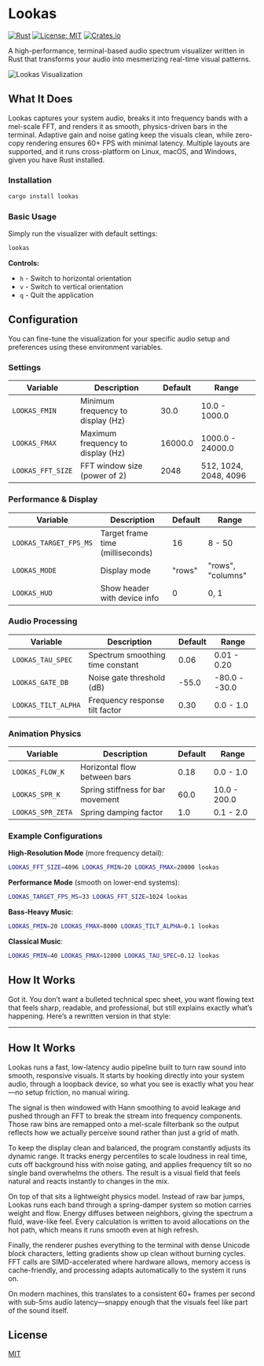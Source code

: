 # Lookas

[![Rust](https://img.shields.io/badge/rust-1.70+-orange.svg)](https://www.rust-lang.org)
[![License: MIT](https://img.shields.io/badge/License-MIT-yellow.svg)](https://opensource.org/licenses/MIT)
[![Crates.io](https://img.shields.io/crates/v/lookas.svg)](https://crates.io/crates/lookas)

A high-performance, terminal-based audio spectrum visualizer written in Rust that transforms your audio into mesmerizing real-time visual patterns.

![Lookas Visualization](https://github.com/user-attachments/assets/1190509f-400b-46cb-adbe-5ea93c186199)

## What It Does

Lookas captures your system audio, breaks it into frequency bands with a mel-scale FFT, and renders it as smooth, physics-driven bars in the terminal. Adaptive gain and noise gating keep the visuals clean, while zero-copy rendering ensures 60+ FPS with minimal latency. Multiple layouts are supported, and it runs cross-platform on Linux, macOS, and Windows, given you have Rust installed.

### Installation

```bash
cargo install lookas
```

### Basic Usage

Simply run the visualizer with default settings:

```bash
lookas
```

**Controls:**

- `h` - Switch to horizontal orientation
- `v` - Switch to vertical orientation
- `q` - Quit the application

## Configuration

You can fine-tune the visualization for your specific audio setup and preferences using these environment variables.

### Settings

| Variable          | Description                       | Default | Range                 |
| ----------------- | --------------------------------- | ------- | --------------------- |
| `LOOKAS_FMIN`     | Minimum frequency to display (Hz) | 30.0    | 10.0 - 1000.0         |
| `LOOKAS_FMAX`     | Maximum frequency to display (Hz) | 16000.0 | 1000.0 - 24000.0      |
| `LOOKAS_FFT_SIZE` | FFT window size (power of 2)      | 2048    | 512, 1024, 2048, 4096 |

### Performance & Display

| Variable               | Description                      | Default | Range             |
| ---------------------- | -------------------------------- | ------- | ----------------- |
| `LOOKAS_TARGET_FPS_MS` | Target frame time (milliseconds) | 16      | 8 - 50            |
| `LOOKAS_MODE`          | Display mode                     | "rows"  | "rows", "columns" |
| `LOOKAS_HUD`           | Show header with device info     | 0       | 0, 1              |

### Audio Processing

| Variable            | Description                      | Default | Range         |
| ------------------- | -------------------------------- | ------- | ------------- |
| `LOOKAS_TAU_SPEC`   | Spectrum smoothing time constant | 0.06    | 0.01 - 0.20   |
| `LOOKAS_GATE_DB`    | Noise gate threshold (dB)        | -55.0   | -80.0 - -30.0 |
| `LOOKAS_TILT_ALPHA` | Frequency response tilt factor   | 0.30    | 0.0 - 1.0     |

### Animation Physics

| Variable          | Description                       | Default | Range        |
| ----------------- | --------------------------------- | ------- | ------------ |
| `LOOKAS_FLOW_K`   | Horizontal flow between bars      | 0.18    | 0.0 - 1.0    |
| `LOOKAS_SPR_K`    | Spring stiffness for bar movement | 60.0    | 10.0 - 200.0 |
| `LOOKAS_SPR_ZETA` | Spring damping factor             | 1.0     | 0.1 - 2.0    |

### Example Configurations

**High-Resolution Mode** (more frequency detail):

```bash
LOOKAS_FFT_SIZE=4096 LOOKAS_FMIN=20 LOOKAS_FMAX=20000 lookas
```

**Performance Mode** (smooth on lower-end systems):

```bash
LOOKAS_TARGET_FPS_MS=33 LOOKAS_FFT_SIZE=1024 lookas
```

**Bass-Heavy Music**:

```bash
LOOKAS_FMIN=20 LOOKAS_FMAX=8000 LOOKAS_TILT_ALPHA=0.1 lookas
```

**Classical Music**:

```bash
LOOKAS_FMIN=40 LOOKAS_FMAX=12000 LOOKAS_TAU_SPEC=0.12 lookas
```

## How It Works

Got it. You don’t want a bulleted technical spec sheet, you want flowing text that feels sharp, readable, and professional, but still explains exactly what’s happening. Here’s a rewritten version in that style:

---

## How It Works

Lookas runs a fast, low-latency audio pipeline built to turn raw sound into smooth, responsive visuals. It starts by hooking directly into your system audio, through a loopback device, so what you see is exactly what you hear—no setup friction, no manual wiring.

The signal is then windowed with Hann smoothing to avoid leakage and pushed through an FFT to break the stream into frequency components. Those raw bins are remapped onto a mel-scale filterbank so the output reflects how we actually perceive sound rather than just a grid of math.

To keep the display clean and balanced, the program constantly adjusts its dynamic range. It tracks energy percentiles to scale loudness in real time, cuts off background hiss with noise gating, and applies frequency tilt so no single band overwhelms the others. The result is a visual field that feels natural and reacts instantly to changes in the mix.

On top of that sits a lightweight physics model. Instead of raw bar jumps, Lookas runs each band through a spring-damper system so motion carries weight and flow. Energy diffuses between neighbors, giving the spectrum a fluid, wave-like feel. Every calculation is written to avoid allocations on the hot path, which means it runs smooth even at high refresh.

Finally, the renderer pushes everything to the terminal with dense Unicode block characters, letting gradients show up clean without burning cycles. FFT calls are SIMD-accelerated where hardware allows, memory access is cache-friendly, and processing adapts automatically to the system it runs on.

On modern machines, this translates to a consistent 60+ frames per second with sub-5ms audio latency—snappy enough that the visuals feel like part of the sound itself.

## License

[MIT](LICENSE)
